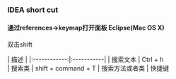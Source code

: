 ### IDEA short cut
#### 通过references->keymap打开面板 Eclipse(Mac OS X) 

  
   
 双击shift

|   描述 | 
|:------------:|:-----------|
|   搜索文本    |  Ctrl + h  
|   搜索类  |  shift  + command + T 
|   搜索方法或者类         |  快捷键
